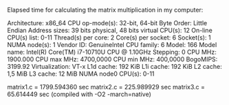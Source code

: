 Elapsed time for calculating the matrix multiplication in my computer:

Architecture:                    x86_64
CPU op-mode(s):                  32-bit, 64-bit
Byte Order:                      Little Endian
Address sizes:                   39 bits physical, 48 bits virtual
CPU(s):                          12
On-line CPU(s) list:             0-11
Thread(s) per core:              2
Core(s) per socket:              6
Socket(s):                       1
NUMA node(s):                    1
Vendor ID:                       GenuineIntel
CPU family:                      6
Model:                           166
Model name:                      Intel(R) Core(TM) i7-10710U CPU @ 1.10GHz
Stepping:                        0
CPU MHz:                         1900.000
CPU max MHz:                     4700,0000
CPU min MHz:                     400,0000
BogoMIPS:                        3199.92
Virtualization:                  VT-x
L1d cache:                       192 KiB
L1i cache:                       192 KiB
L2 cache:                        1,5 MiB
L3 cache:                        12 MiB
NUMA node0 CPU(s):               0-11


matrix1.c = 1799.594360 sec 
matrix2.c = 225.989929 sec 
matrix3.c = 65.614449 sec (compiled with -O2 -march=native)

